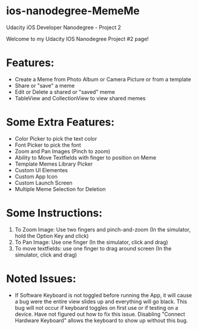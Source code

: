 # ios-nanodegree-MemeMe
Udacity iOS Developer Nanodegree - Project 2

Welcome to my Udacity IOS Nanodegree Project #2 page!

# Features:
- Create a Meme from Photo Album or Camera Picture or from a template
- Share or "save" a meme
- Edit or Delete a shared or "saved" meme
- TableView and CollectionView to view shared memes

# Some Extra Features:
- Color Picker to pick the text color
- Font Picker to pick the font
- Zoom and Pan Images (Pinch to zoom)
- Ability to Move Textfields with finger to position on Meme
- Template Memes Library Picker
- Custom UI Elementes
- Custom App Icon
- Custom Launch Screen
- Multiple Meme Selection for Deletion

# Some Instructions:
1. To Zoom Image: Use two fingers and pinch-and-zoom (In the simulator, hold the Option Key and click)
2. To Pan Image: Use one finger (In the simulator, click and drag)
3. To move textfields: use one finger to drag around screen (In the simulator, click and drag)

# Noted Issues:
- If Software Keyboard is not toggled before running the App, it will cause a bug were the entire view slides up and everything will go black. This bug will not occur if keyboard toggles on first use or if testing on a device. Have not figured out how to fix this issue. Disabling "Connect Hardware Keyboard" allows the keyboard to show up without this bug.